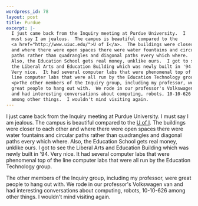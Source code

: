 ```yaml
--- 
wordpress_id: 78
layout: post
title: Purdue
excerpt: |-
  I just came back from the Inquiry meeting at Purdue University.  I 
  must say I am jealous.  The campus is beautiful compared to the 
  <a href="http://www.uiuc.edu/">U of I</a>.  The buildings were closer to each other
  and where there were open spaces there were water fountains and circular
  paths rather than quadrangles and diagonal paths every which where.
  Also, the Education School gets real money, unklike ours.  I got to see 
  the Liberal Arts and Education Building which was newly built in '94.
  Very nice.  It had several computer labs that were phenomenal top of the 
  line computer labs that were all run by the Education Technology group.
  <p>The other members of the Inquiry group, including my professor, were 
  great people to hang out with.  We rode in our professor's Volkswagen van
  and had interesting conversations about computing, robots, 10-10-626 
  among other things.  I wouldn't mind visiting again.
---
```

I just came back from the Inquiry meeting at Purdue University.  I 
must say I am jealous.  The campus is beautiful compared to the 
<a href="http://www.uiuc.edu/">U of I</a>.  The buildings were closer to each other
and where there were open spaces there were water fountains and circular
paths rather than quadrangles and diagonal paths every which where.
Also, the Education School gets real money, unklike ours.  I got to see 
the Liberal Arts and Education Building which was newly built in '94.
Very nice.  It had several computer labs that were phenomenal top of the 
line computer labs that were all run by the Education Technology group.
<p>The other members of the Inquiry group, including my professor, were 
great people to hang out with.  We rode in our professor's Volkswagen van
and had interesting conversations about computing, robots, 10-10-626 
among other things.  I wouldn't mind visiting again.
